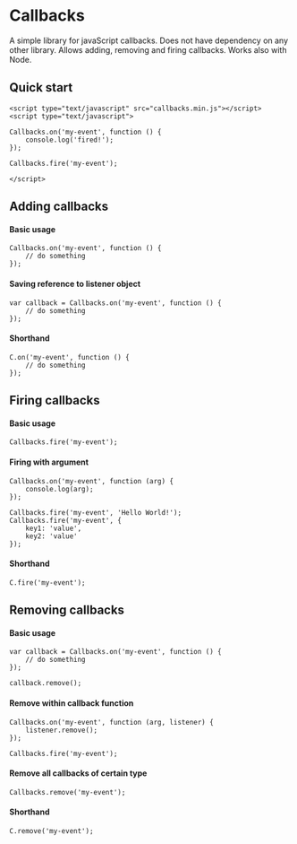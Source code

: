 # Callbacks

A simple library for javaScript callbacks. Does not have dependency on any other library. Allows adding, removing and firing callbacks. Works also with Node.

## Quick start

    <script type="text/javascript" src="callbacks.min.js"></script>
    <script type="text/javascript">

    Callbacks.on('my-event', function () {
        console.log('fired!');
    });

    Callbacks.fire('my-event');

    </script>

## Adding callbacks

#### Basic usage

    Callbacks.on('my-event', function () {
        // do something
    });

#### Saving reference to listener object

    var callback = Callbacks.on('my-event', function () {
        // do something
    });

#### Shorthand

    C.on('my-event', function () {
        // do something
    });

## Firing callbacks

#### Basic usage

    Callbacks.fire('my-event');
    
#### Firing with argument

    Callbacks.on('my-event', function (arg) {
        console.log(arg);
    });

    Callbacks.fire('my-event', 'Hello World!');
    Callbacks.fire('my-event', {
        key1: 'value',
        key2: 'value'
    });
    
#### Shorthand

    C.fire('my-event');
    
## Removing callbacks

#### Basic usage

    var callback = Callbacks.on('my-event', function () {
        // do something
    });
    
    callback.remove();

#### Remove within callback function

    Callbacks.on('my-event', function (arg, listener) {
        listener.remove();
    });
    
    Callbacks.fire('my-event');

#### Remove all callbacks of certain type

    Callbacks.remove('my-event');
    
#### Shorthand

    C.remove('my-event');
